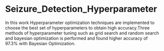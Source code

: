 # Seizure_Detection_Hyperparameter
  In this work Hyperparameter optimization techniques are implemented to choose the best set of hyperparameters to obtain high accuracy.Three methods of hyperparameter tuning such as grid search and random search and bayesian optimization is performed and found higher accuracy of  97.3% with Bayesian Optimization. 
